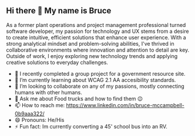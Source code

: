 ## Hi there 👋 My name is Bruce

As a former plant operations and project management professional turned software developer, my passion for technology and UX stems from a desire to create intuitive, efficient solutions that enhance user experience. With a strong analytical mindset and problem-solving abilities, I've thrived in collaborative environments where innovation and attention to detail are key. Outside of work, I enjoy exploring new technology trends and applying creative solutions to everyday challenges.

- 🔭 I recently completed a group project for a government resource site.
- 🌱 I’m currently learning about WCAG 2.1 AA accesibility standards. 
- 👯 I’m looking to collaborate on any of my passions, mostly connecting humans with other humans.
- 💬 Ask me about Food trucks and how to find them 😉
- 📫 How to reach me: https://www.linkedin.com/in/bruce-mccampbell-0b9aaa322/
- 😄 Pronouns: He/His
- ⚡ Fun fact: Im currently converting a 45' school bus into an RV. 

